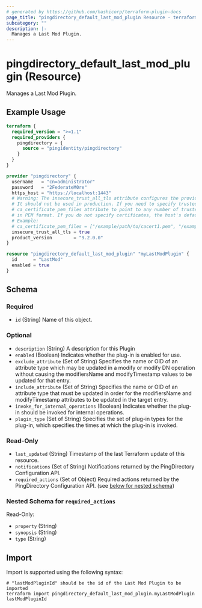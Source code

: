 ```yaml
---
# generated by https://github.com/hashicorp/terraform-plugin-docs
page_title: "pingdirectory_default_last_mod_plugin Resource - terraform-provider-pingdirectory"
subcategory: ""
description: |-
  Manages a Last Mod Plugin.
---
```


# pingdirectory_default_last_mod_plugin (Resource)

Manages a Last Mod Plugin.

## Example Usage

```terraform
terraform {
  required_version = ">=1.1"
  required_providers {
    pingdirectory = {
      source = "pingidentity/pingdirectory"
    }
  }
}

provider "pingdirectory" {
  username   = "cn=administrator"
  password   = "2FederateM0re"
  https_host = "https://localhost:1443"
  # Warning: The insecure_trust_all_tls attribute configures the provider to trust any certificate presented by the PingDirectory server.
  # It should not be used in production. If you need to specify trusted CA certificates, use the
  # ca_certificate_pem_files attribute to point to any number of trusted CA certificate files
  # in PEM format. If you do not specify certificates, the host's default root CA set will be used.
  # Example:
  # ca_certificate_pem_files = ["/example/path/to/cacert1.pem", "/example/path/to/cacert2.pem"]
  insecure_trust_all_tls = true
  product_version        = "9.2.0.0"
}

resource "pingdirectory_default_last_mod_plugin" "myLastModPlugin" {
  id      = "LastMod"
  enabled = true
}
```

<!-- schema generated by tfplugindocs -->
## Schema

### Required

- `id` (String) Name of this object.

### Optional

- `description` (String) A description for this Plugin
- `enabled` (Boolean) Indicates whether the plug-in is enabled for use.
- `exclude_attribute` (Set of String) Specifies the name or OID of an attribute type which may be updated in a modify or modify DN operation without causing the modifiersName and modifyTimestamp values to be updated for that entry.
- `include_attribute` (Set of String) Specifies the name or OID of an attribute type that must be updated in order for the modifiersName and modifyTimestamp attributes to be updated in the target entry.
- `invoke_for_internal_operations` (Boolean) Indicates whether the plug-in should be invoked for internal operations.
- `plugin_type` (Set of String) Specifies the set of plug-in types for the plug-in, which specifies the times at which the plug-in is invoked.

### Read-Only

- `last_updated` (String) Timestamp of the last Terraform update of this resource.
- `notifications` (Set of String) Notifications returned by the PingDirectory Configuration API.
- `required_actions` (Set of Object) Required actions returned by the PingDirectory Configuration API. (see [below for nested schema](#nestedatt--required_actions))

<a id="nestedatt--required_actions"></a>
### Nested Schema for `required_actions`

Read-Only:

- `property` (String)
- `synopsis` (String)
- `type` (String)

## Import

Import is supported using the following syntax:

```shell
# "lastModPluginId" should be the id of the Last Mod Plugin to be imported
terraform import pingdirectory_default_last_mod_plugin.myLastModPlugin lastModPluginId
```
